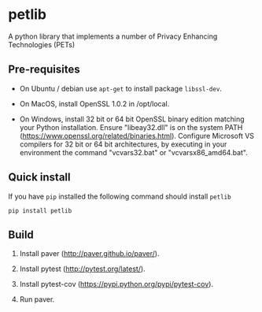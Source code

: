 petlib
======

A python library that implements a number of Privacy Enhancing Technologies (PETs)


Pre-requisites
--------------

* On Ubuntu / debian use `apt-get` to install package `libssl-dev`.

* On MacOS, install OpenSSL 1.0.2 in /opt/local.

* On Windows, install 32 bit or 64 bit OpenSSL binary edition matching your Python installation. Ensure "libeay32.dll" is on the system PATH (https://www.openssl.org/related/binaries.html).
Configure Microsoft VS compilers for 32 bit or 64 bit architectures, by executing in your environment the command "vcvars32.bat" or "vcvarsx86_amd64.bat".
 
Quick install
-------------

If you have `pip` installed the following command should install `petlib`

	pip install petlib

Build
-----

1. Install paver (http://paver.github.io/paver/).

2. Install pytest (http://pytest.org/latest/).

3. Install pytest-cov (https://pypi.python.org/pypi/pytest-cov).

4. Run paver.
